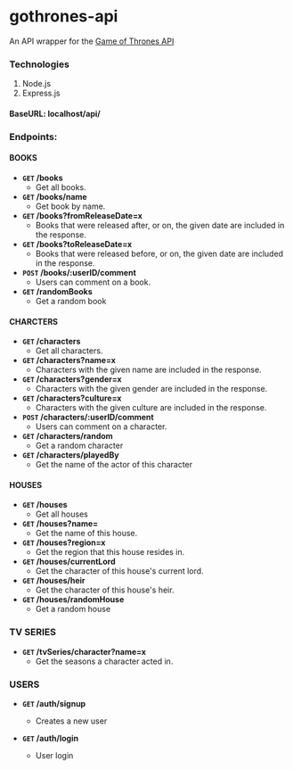 # gothrones-api

An API wrapper for the [Game of Thrones API](https://anapioficeandfire.com/)

### Technologies
1. Node.js
2. Express.js


#### BaseURL: localhost/api/

### Endpoints:
#### BOOKS

- **`GET` /books**
  -  Get all books.
- **`GET` /books/name**
  - Get book by name.
- **`GET` /books?fromReleaseDate=x**
  - Books that were released after, or on, the given date are included in the response.
- **`GET` /books?toReleaseDate=x**
  - Books that were released before, or on, the given date are included in the response.
- **`POST` /books/:userID/comment**
  - Users can comment on a book.
- **`GET` /randomBooks**
  -  Get a random book


#### CHARCTERS

- **`GET` /characters**
  -  Get all characters.
- **`GET` /characters?name=x**
  -  Characters with the given name are included in the response.
- **`GET` /characters?gender=x**
  -  Characters with the given gender are included in the response.
- **`GET` /characters?culture=x**
  -  Characters with the given culture are included in the response.
- **`POST` /characters/:userID/comment**
  - Users can comment on a character.
- **`GET` /characters/random**
  -  Get a random character
- **`GET` /characters/playedBy**
  -  Get the name of the actor of this character


#### HOUSES

- **`GET` /houses**
  -  Get all houses
- **`GET` /houses?name=**
  -  Get the name of this house.
- **`GET` /houses?region=x**
  -  Get the region that this house resides in.
- **`GET` /houses/currentLord**
  -  Get the character of this house's current lord.
- **`GET` /houses/heir**
  -  Get the character of this house's heir.
- **`GET` /houses/randomHouse**
  -  Get a random house


### TV SERIES

- **`GET` /tvSeries/character?name=x**
  -  Get the seasons a character acted in.


### USERS

- **`GET` /auth/signup**
  -  Creates a new user

- **`GET` /auth/login**
  -  User login
